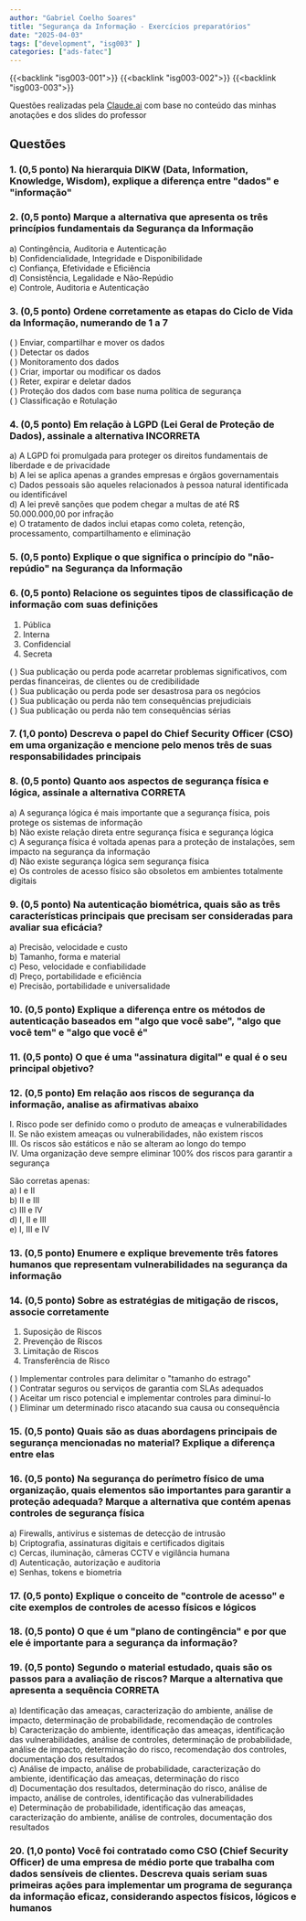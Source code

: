 ```yaml
---
author: "Gabriel Coelho Soares"
title: "Segurança da Informação - Exercícios preparatórios"
date: "2025-04-03"
tags: ["development", "isg003" ]
categories: ["ads-fatec"]
---
```


{{<backlink "isg003-001">}}
{{<backlink "isg003-002">}}
{{<backlink "isg003-003">}}

Questões realizadas pela [Claude.ai](https://claude.ai/) com base no conteúdo das minhas anotações e dos slides do professor

## Questões

### 1. (0,5 ponto) Na hierarquia DIKW (Data, Information, Knowledge, Wisdom), explique a diferença entre "dados" e "informação"

### 2. (0,5 ponto) Marque a alternativa que apresenta os três princípios fundamentais da Segurança da Informação

a) Contingência, Auditoria e Autenticação \
b) Confidencialidade, Integridade e Disponibilidade \
c) Confiança, Efetividade e Eficiência \
d) Consistência, Legalidade e Não-Repúdio \
e) Controle, Auditoria e Autenticação

### 3. (0,5 ponto) Ordene corretamente as etapas do Ciclo de Vida da Informação, numerando de 1 a 7

( ) Enviar, compartilhar e mover os dados \
( ) Detectar os dados \
( ) Monitoramento dos dados \
( ) Criar, importar ou modificar os dados \
( ) Reter, expirar e deletar dados \
( ) Proteção dos dados com base numa política de segurança \
( ) Classificação e Rotulação

### 4. (0,5 ponto) Em relação à LGPD (Lei Geral de Proteção de Dados), assinale a alternativa INCORRETA

a) A LGPD foi promulgada para proteger os direitos fundamentais de liberdade e de privacidade \
b) A lei se aplica apenas a grandes empresas e órgãos governamentais \
c) Dados pessoais são aqueles relacionados à pessoa natural identificada ou identificável \
d) A lei prevê sanções que podem chegar a multas de até R$ 50.000.000,00 por infração \
e) O tratamento de dados inclui etapas como coleta, retenção, processamento, compartilhamento e eliminação

### 5. (0,5 ponto) Explique o que significa o princípio do "não-repúdio" na Segurança da Informação

### 6. (0,5 ponto) Relacione os seguintes tipos de classificação de informação com suas definições

1. Pública
2. Interna
3. Confidencial
4. Secreta

( ) Sua publicação ou perda pode acarretar problemas significativos, com perdas financeiras, de clientes ou de credibilidade \
( ) Sua publicação ou perda pode ser desastrosa para os negócios \
( ) Sua publicação ou perda não tem consequências prejudiciais \
( ) Sua publicação ou perda não tem consequências sérias

### 7. (1,0 ponto) Descreva o papel do Chief Security Officer (CSO) em uma organização e mencione pelo menos três de suas responsabilidades principais

### 8. (0,5 ponto) Quanto aos aspectos de segurança física e lógica, assinale a alternativa CORRETA

a) A segurança lógica é mais importante que a segurança física, pois protege os sistemas de informação \
b) Não existe relação direta entre segurança física e segurança lógica \
c) A segurança física é voltada apenas para a proteção de instalações, sem impacto na segurança da informação \
d) Não existe segurança lógica sem segurança física \
e) Os controles de acesso físico são obsoletos em ambientes totalmente digitais

### 9. (0,5 ponto) Na autenticação biométrica, quais são as três características principais que precisam ser consideradas para avaliar sua eficácia?

a) Precisão, velocidade e custo \
b) Tamanho, forma e material \
c) Peso, velocidade e confiabilidade \
d) Preço, portabilidade e eficiência \
e) Precisão, portabilidade e universalidade

### 10. (0,5 ponto) Explique a diferença entre os métodos de autenticação baseados em "algo que você sabe", "algo que você tem" e "algo que você é"

### 11. (0,5 ponto) O que é uma "assinatura digital" e qual é o seu principal objetivo?

### 12. (0,5 ponto) Em relação aos riscos de segurança da informação, analise as afirmativas abaixo

I. Risco pode ser definido como o produto de ameaças e vulnerabilidades \
II. Se não existem ameaças ou vulnerabilidades, não existem riscos \
III. Os riscos são estáticos e não se alteram ao longo do tempo \
IV. Uma organização deve sempre eliminar 100% dos riscos para garantir a segurança

São corretas apenas: \
a) I e II \
b) II e III \
c) III e IV \
d) I, II e III \
e) I, III e IV

### 13. (0,5 ponto) Enumere e explique brevemente três fatores humanos que representam vulnerabilidades na segurança da informação

### 14. (0,5 ponto) Sobre as estratégias de mitigação de riscos, associe corretamente

1. Suposição de Riscos
2. Prevenção de Riscos
3. Limitação de Riscos
4. Transferência de Risco

( ) Implementar controles para delimitar o "tamanho do estrago" \
( ) Contratar seguros ou serviços de garantia com SLAs adequados \
( ) Aceitar um risco potencial e implementar controles para diminuí-lo \
( ) Eliminar um determinado risco atacando sua causa ou consequência

### 15. (0,5 ponto) Quais são as duas abordagens principais de segurança mencionadas no material? Explique a diferença entre elas

### 16. (0,5 ponto) Na segurança do perímetro físico de uma organização, quais elementos são importantes para garantir a proteção adequada? Marque a alternativa que contém apenas controles de segurança física

a) Firewalls, antivírus e sistemas de detecção de intrusão \
b) Criptografia, assinaturas digitais e certificados digitais \
c) Cercas, iluminação, câmeras CCTV e vigilância humana \
d) Autenticação, autorização e auditoria \
e) Senhas, tokens e biometria

### 17. (0,5 ponto) Explique o conceito de "controle de acesso" e cite exemplos de controles de acesso físicos e lógicos

### 18. (0,5 ponto) O que é um "plano de contingência" e por que ele é importante para a segurança da informação?

### 19. (0,5 ponto) Segundo o material estudado, quais são os passos para a avaliação de riscos? Marque a alternativa que apresenta a sequência CORRETA

a) Identificação das ameaças, caracterização do ambiente, análise de impacto, determinação de probabilidade, recomendação de controles \
b) Caracterização do ambiente, identificação das ameaças, identificação das vulnerabilidades, análise de controles, determinação de probabilidade, análise de impacto, determinação do risco, recomendação dos controles, documentação dos resultados \
c) Análise de impacto, análise de probabilidade, caracterização do ambiente, identificação das ameaças, determinação do risco \
d) Documentação dos resultados, determinação do risco, análise de impacto, análise de controles, identificação das vulnerabilidades \
e) Determinação de probabilidade, identificação das ameaças, caracterização do ambiente, análise de controles, documentação dos resultados

### 20. (1,0 ponto) Você foi contratado como CSO (Chief Security Officer) de uma empresa de médio porte que trabalha com dados sensíveis de clientes. Descreva quais seriam suas primeiras ações para implementar um programa de segurança da informação eficaz, considerando aspectos físicos, lógicos e humanos
